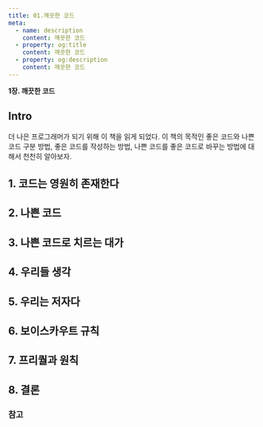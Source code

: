 ```yaml
---
title: 01.깨끗한 코드
meta:
  - name: description
    content: 깨끗한 코드
  - property: og:title
    content: 깨끗한 코드
  - property: og:description
    content: 깨끗한 코드
---
```


**1장. 깨끗한 코드**
## Intro
더 나은 프로그래머가 되기 위해 이 책을 읽게 되었다. 이 책의 목적인 좋은 코드와 나쁜 코드 구분 방법, 좋은 코드를 작성하는 방법, 나쁜 코드를 좋은 코드로 바꾸는 방법에 대해서 천천히 알아보자.
## 1. 코드는 영원히 존재한다
## 2. 나쁜 코드
## 3. 나쁜 코드로 치르는 대가
## 4. 우리들 생각
## 5. 우리는 저자다
## 6. 보이스카우트 규칙
## 7. 프리퀄과 원칙
## 8. 결론

### 참고
